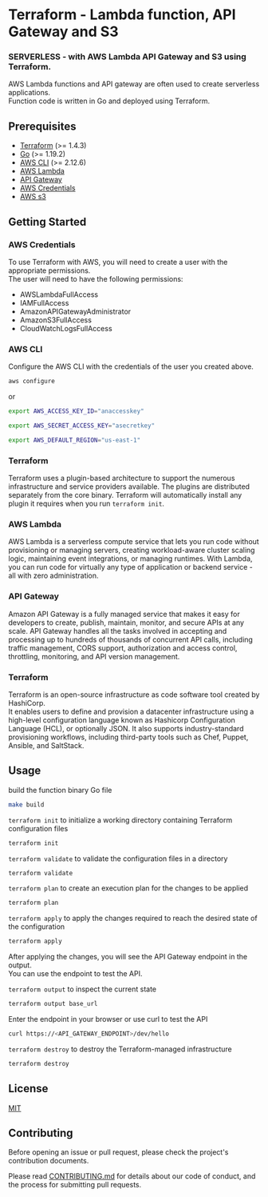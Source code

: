 # Terraform - Lambda function, API Gateway and S3

### SERVERLESS - with AWS Lambda API Gateway and S3 using Terraform.

AWS Lambda functions and API gateway are often used to create serverless applications.\
Function code is written in Go and deployed using Terraform.

## Prerequisites

- [Terraform](https://www.terraform.io/downloads.html) (>= 1.4.3)
- [Go](https://golang.org/doc/install) (>= 1.19.2)
- [AWS CLI](https://docs.aws.amazon.com/cli/latest/userguide/cli-chap-install.html) (>= 2.12.6)
- [AWS Lambda](https://docs.aws.amazon.com/lambda/latest/dg/welcome.html)
- [API Gateway](https://docs.aws.amazon.com/apigateway/latest/developerguide/welcome.html)
- [AWS Credentials](https://docs.aws.amazon.com/cli/latest/userguide/cli-configure-files.html)
- [AWS s3](https://docs.aws.amazon.com/AmazonS3/latest/userguide/Welcome.html)

## Getting Started

### AWS Credentials

To use Terraform with AWS, you will need to create a user with the appropriate permissions.\
The user will need to have the following permissions:

- AWSLambdaFullAccess
- IAMFullAccess
- AmazonAPIGatewayAdministrator
- AmazonS3FullAccess
- CloudWatchLogsFullAccess

### AWS CLI

Configure the AWS CLI with the credentials of the user you created above.

```bash
aws configure
```

or

```bash
export AWS_ACCESS_KEY_ID="anaccesskey"

export AWS_SECRET_ACCESS_KEY="asecretkey"

export AWS_DEFAULT_REGION="us-east-1"
```

### Terraform

Terraform uses a plugin-based architecture to support the numerous infrastructure and service providers available.
The plugins are distributed separately from the core binary.
Terraform will automatically install any plugin it requires when you run `terraform init`.

### AWS Lambda

AWS Lambda is a serverless compute service that lets you run code without provisioning or managing servers, creating workload-aware cluster scaling logic, maintaining event integrations, or managing runtimes.
With Lambda, you can run code for virtually any type of application or backend service - all with zero administration.

### API Gateway

Amazon API Gateway is a fully managed service that makes it easy for developers to create, publish, maintain, monitor, and secure APIs at any scale.
API Gateway handles all the tasks involved in accepting and processing up to hundreds of thousands of concurrent API calls, including traffic management, CORS support, authorization and access control, throttling, monitoring, and API version management.

### Terraform

Terraform is an open-source infrastructure as code software tool created by HashiCorp.\
It enables users to define and provision a datacenter infrastructure using a high-level configuration language known as Hashicorp Configuration Language (HCL), or optionally JSON.
It also supports industry-standard provisioning workflows, including third-party tools such as Chef, Puppet, Ansible, and SaltStack.

## Usage

build the function binary Go file
```bash
make build
```

`terraform init` to initialize a working directory containing Terraform configuration files
```bash
terraform init
```

`terraform validate` to validate the configuration files in a directory
```bash
terraform validate
```

`terraform plan` to create an execution plan for the changes to be applied
```bash
terraform plan
```

`terraform apply` to apply the changes required to reach the desired state of the configuration
```bash
terraform apply
```

After applying the changes, you will see the API Gateway endpoint in the output.\
You can use the endpoint to test the API.

`terraform output` to inspect the current state
```bash
terraform output base_url
```

Enter the endpoint in your browser or use curl to test the API
```bash
curl https://<API_GATEWAY_ENDPOINT>/dev/hello
```

`terraform destroy` to destroy the Terraform-managed infrastructure
```bash
terraform destroy
```

## License
[MIT](LICENSE)

## Contributing

Before opening an issue or pull request, please check the project's contribution documents.

Please read [CONTRIBUTING.md](CONTRIBUTING.md) for details about our code of conduct, and the process for submitting pull requests.